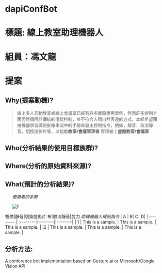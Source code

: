 # dapiConfBot
# 標題: 線上教室助理機器人
# 組員：馮文龍
# 提案
## Why(提案動機)?
> 線上多人互動教室或線上會議室已經有許多實際應用案例，然而許多控制介面仍然侷限於傳統的滑鼠控制，並不符合人類自然表達的方式，本組希望藉由機器學習識別影像串流中的手勢來發出控制指令，例如，靜音，取消靜音，切換投影片等，以協助**教室/會議管理者** 管理線上**虛擬教室/會議室**
## Who(分析結果的使用目標族群)?
## Where(分析的原始資料來源)?
## What(預計的分析結果)?
<ol>

*使用者的手勢*

![f]( https://www.fluentu.com/blog/chinese/wp-content/uploads/2017/11/chinese-gestures-e1512759046169.jpg    "hand" )

</ol>

暫停|靜音|切換投影片
布|取消靜音|剪刀
*助理機器人得到指令*
| A | B| C| D|
| :-------- | :--------|:--------|:--------|
| 1 | This is a sample. | This is a sample. | This is a sample. |
|2 | This is a sample. | This is a sample. | This is a sample. |






## 分析方法:

A conference bot implementation based on Gesture.ai or Microsoft/Google Vision API
